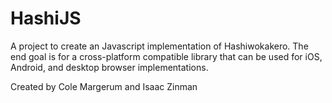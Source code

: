 # HashiJS

A project to create an Javascript implementation of Hashiwokakero. The end goal is for a cross-platform compatible library that can be used for iOS, Android, and desktop browser implementations.

Created by Cole Margerum and Isaac Zinman
